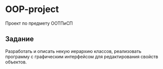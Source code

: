# OOP-project
Проект по предмету ООТПиСП
## Задание
Разработать и описать некую иерархию классов, реализовать программу с графическим интерфейсом для редактирования свойств объектов.
